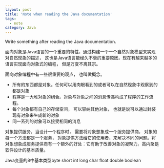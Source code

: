 ```yaml
---
layout: post
title: 'Note when reading the Java documentation'
tags:
  - note
category: Java
---
```

Write something after reading the Java documentation.
<!--more-->

面向对象是Java语言的一个重要的特性，通过构建一个一个自然对象模型来实现对自然现象的描述， 这也是Java语言能经久不衰的重要原因。现在有越来越多的语言实现面向对象式的编程， 但是万变不离其宗。

面向对象编程中有一些很重要的观点， 也叫做概念。

 * 所有的东西都是对象。任何可以用肉眼看到的或者可以在自然现象中观察到的都是对象
 * 程序是一大堆对象的组合。对象与对象之间的消息传递构成了程序的工作流程。
 * 每个对象都有自己的存储空间， 可以容纳其他对象， 也就是说可以通过封装现有对象来生成新的对象
 * 同一系列的对象可以接受相同的消息

对象提供服务，当设计一个程序时， 需要将对象想象成一个服务提供商， 对象的每一个方法都是一个服务， 对象提供方法给它的使用者，来解决不同的问题。将对象想象成服务提供商有一个额外的好处：它有助于改善对象的凝聚力。高内聚是软件设计的基本质量。

Java变量的8中基本类型byte short int long char float double boolean
